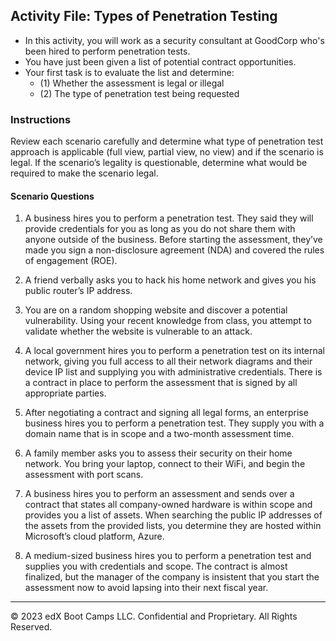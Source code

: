 ## Activity File: Types of Penetration Testing

- In this activity, you will work as a security consultant at GoodCorp who's been hired to perform penetration tests.
- You have just been given a list of potential contract opportunities. 
- Your first task is to evaluate the list and determine: 
  - (1) Whether the assessment is legal or illegal
  - (2) The type of penetration test being requested 


### Instructions

Review each scenario carefully and determine what type of penetration test approach is applicable (full view, partial view, no view) and if the scenario is legal. If the scenario’s legality is questionable, determine what would be required to make the scenario legal.

#### Scenario Questions

1. A business hires you to perform a penetration test. They said they will provide credentials for you as long as you do not share them with anyone outside of the business. Before starting the assessment, they’ve made you sign a non-disclosure agreement (NDA) and covered the rules of engagement (ROE). 
	
2. A friend verbally asks you to hack his home network and gives you his public router’s IP address.
	
3. You are on a random shopping website and discover a potential vulnerability. Using your recent knowledge from class, you attempt to validate whether the website is vulnerable to an attack.

4. A local government hires you to perform a penetration test on its internal network, giving you full access to all their network diagrams and their device IP list and supplying you with administrative credentials. There is a contract in place to perform the assessment that is signed by all appropriate parties.
	
5. After negotiating a contract and signing all legal forms, an enterprise business hires you to perform a penetration test. They supply you with a domain name that is in scope and a two-month assessment time.

6. A family member asks you to assess their security on their home network. You bring your laptop, connect to their WiFi, and begin the assessment with port scans.

7. A business hires you to perform an assessment and sends over a contract that states all company-owned hardware is within scope and provides you a list of assets. When searching the public IP addresses of the assets from the provided lists, you determine they are hosted within Microsoft’s cloud platform, Azure. 

8. A medium-sized business hires you to perform a penetration test and supplies you with credentials and scope. The contract is almost finalized, but the manager of the company is insistent that you start the assessment now to avoid lapsing into their next fiscal year.

---
© 2023 edX Boot Camps LLC. Confidential and Proprietary. All Rights Reserved.



